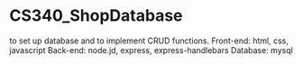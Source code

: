 # CS340_ShopDatabase
to set up database and to implement CRUD functions.
  Front-end: html, css, javascript
  Back-end: node.jd, express, express-handlebars
  Database: mysql
